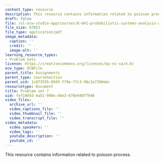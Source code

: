 ```yaml
---
content_type: resource
description: This resource contains information related to poisson process.
draft: false
file: /ol-ocw-studio-app/courses/6-041-probabilistic-systems-analysis-and-applied-probability-fall-2010/fef106934a51998ed6e3670e948f7946_MIT6_041F10_assn07.pdf
file_size: 87853
file_type: application/pdf
image_metadata:
  caption: ''
  credit: ''
  image-alt: ''
learning_resource_types:
- Problem Sets
license: https://creativecommons.org/licenses/by-nc-sa/4.0/
ocw_type: OCWFile
parent_title: Assignments
parent_type: CourseSection
parent_uid: 1c873555-0503-f79e-f7c3-98c2a7390ebc
resourcetype: Document
title: Problem set 7
uid: fef10693-4a51-998e-d6e3-670e948f7946
video_files:
  archive_url: ''
  video_captions_file: ''
  video_thumbnail_file: ''
  video_transcript_file: ''
video_metadata:
  video_speakers: ''
  video_tags: ''
  youtube_description: ''
  youtube_id: ''
---
```

This resource contains information related to poisson process.